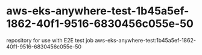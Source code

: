 # aws-eks-anywhere-test-1b45a5ef-1862-40f1-9516-6830456c055e-50
repository for use with E2E test job aws-eks-anywhere-test:1b45a5ef-1862-40f1-9516-6830456c055e-50

